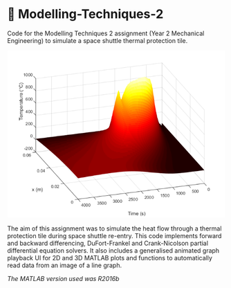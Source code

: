 # 🚀 Modelling-Techniques-2

Code for the Modelling Techniques 2 assignment (Year 2 Mechanical Engineering) to simulate a space shuttle thermal protection tile.

![](https://github.com/Finin-Quincey/Modelling-Techniques-2/blob/main/graphs/Temperature%20vs%20x%20vs%20time.png)

The aim of this assignment was to simulate the heat flow through a thermal protection tile during space shuttle re-entry. This code implements forward and backward differencing, DuFort-Frankel and Crank-Nicolson partial differential equation solvers. It also includes a generalised animated graph playback UI for 2D and 3D MATLAB plots and functions to automatically read data from an image of a line graph.

_The MATLAB version used was R2016b_
